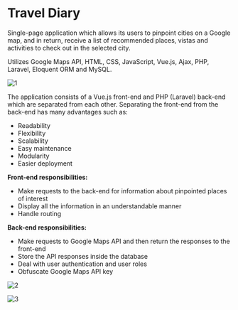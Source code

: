# Travel Diary

Single-page application which allows its users to pinpoint cities on a Google map, and in return, receive a list of recommended places, vistas and activities to check out in the selected city.

Utilizes Google Maps API, HTML, CSS, JavaScript, Vue.js, Ajax, PHP, Laravel, Eloquent ORM and MySQL.

![1](https://user-images.githubusercontent.com/16446652/93605377-56524480-f9cf-11ea-9f8d-627084b18559.png)

The application consists of a Vue.js front-end and PHP (Laravel) back-end which are separated from each other. Separating the front-end from the back-end has many advantages such as:

* Readability
* Flexibility
* Scalability
* Easy maintenance
* Modularity
* Easier deployment

**Front-end responsibilities:**

* Make requests to the back-end for information about pinpointed places of interest
* Display all the information in an understandable manner
* Handle routing

**Back-end responsibilities:**

* Make requests to Google Maps API and then return the responses to the front-end
* Store the API responses inside the database
* Deal with user authentication and user roles
* Obfuscate Google Maps API key

![2](https://user-images.githubusercontent.com/16446652/93605416-64a06080-f9cf-11ea-8255-e0fdd0fc1add.png)

![3](https://user-images.githubusercontent.com/16446652/93605516-84d01f80-f9cf-11ea-83d4-4e298a0a657b.png)
